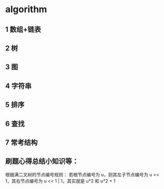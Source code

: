 <!--
 * @Author: wangxiang wangxiang@flashhold.com
 * @Date: 2022-08-20 10:41:22
 * @LastEditors: wangxiang wangxiang@flashhold.com
 * @LastEditTime: 2022-08-27 15:58:04
 * @FilePath: \algorithm-study\README.md
 * @Description: 这是默认设置,请设置`customMade`, 打开koroFileHeader查看配置 进行设置: https://github.com/OBKoro1/koro1FileHeader/wiki/%E9%85%8D%E7%BD%AE
-->
# algorithm

## 1 数组+链表

## 2 树

## 3 图

## 4 字符串

## 5 排序

## 6 查找

## 7 常考结构

## 刷题心得总结小知识等：

根据满二叉树的节点编号规则：
    若根节点编号为 u，则其左子节点编号为 u << 1，其右节点编号为 u << 1 | 1，其实就是 u\*2 和 u\*2 + 1